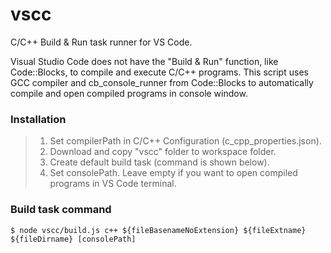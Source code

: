 # vscc
C/C++ Build &amp; Run task runner for VS Code.

Visual Studio Code does not have the "Build & Run" function, like Code::Blocks, to compile and execute C/C++ programs. This script uses GCC compiler and cb_console_runner from Code::Blocks to automatically compile and open compiled programs in console window.

### Installation
> 1) Set compilerPath in C/C++ Configuration (c_cpp_properties.json).
> 2) Download and copy "vscc" folder to workspace folder.
> 3) Create default build task (command is shown below).
> 4) Set consolePath. Leave empty if you want to open compiled programs in VS Code terminal.

### Build task command
    $ node vscc/build.js c++ ${fileBasenameNoExtension} ${fileExtname} ${fileDirname} [consolePath]

